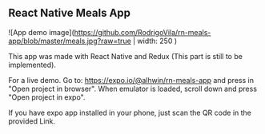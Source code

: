 ## React Native Meals App

![App demo image](https://github.com/RodrigoVila/rn-meals-app/blob/master/meals.jpg?raw=true | width: 250 )

This app was made with React Native and Redux (This part is still to be implemented).

For a live demo. Go to: https://expo.io/@alhwin/rn-meals-app and press in "Open project in browser". When emulator is loaded, scroll down and press "Open project in expo".

If you have expo app installed in your phone, just scan the QR code in the provided Link.
